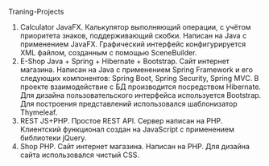  Traning-Projects

1. Calculator JavaFX. Калькулятор выполняющий операции, с учётом приоритета знаков, поддерживающий скобки. Написан на Java с применением JavaFX. Графический интерфейс конфигурируется XML файлом, созданным с помощью SceneBuilder.
2. E-Shop Java + Spring + Hibernate + Bootstrap. Сайт интернет магазина. Написан на Java с применением Spring Framework и его следующих компонентов: Spring Boot, Spring Security, Spring MVC. В проекте взаимодействие с БД производится посредством Hibernate. Для дизайна пользовательского интерфейса используется Bootstrap. Для построения представлений использовался шаблонизатор Thymeleaf.
3. REST JS+PHP. Простое REST API. Сервер написан на PHP. Клиентский функционал создан на JavaScript с применением библиотеки jQuery.
4. Shop PHP. Сайт интернет магазина. Написан на PHP. Для дизайна сайта использовался чистый CSS.
